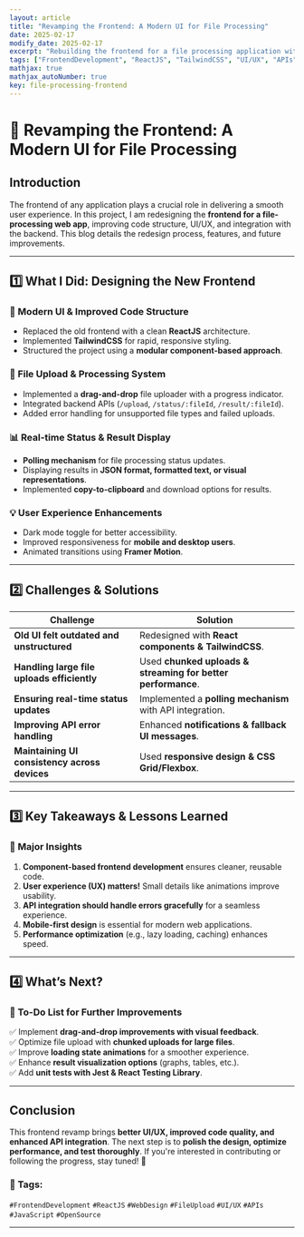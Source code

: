 ```yaml
---
layout: article
title: "Revamping the Frontend: A Modern UI for File Processing"
date: 2025-02-17
modify_date: 2025-02-17
excerpt: "Rebuilding the frontend for a file processing application with improved code quality, user experience, and maintainability. This blog covers the redesign process, key features, and next steps for development."
tags: ["FrontendDevelopment", "ReactJS", "TailwindCSS", "UI/UX", "APIs", "FileUpload", "JavaScript", "WebDesign", "SoftwareEngineering", "OpenSource"]
mathjax: true
mathjax_autoNumber: true
key: file-processing-frontend
---
```


# **🎨 Revamping the Frontend: A Modern UI for File Processing**  

## **Introduction**  

The frontend of any application plays a crucial role in delivering a smooth user experience. In this project, I am redesigning the **frontend for a file-processing web app**, improving code structure, UI/UX, and integration with the backend. This blog details the redesign process, features, and future improvements.  

---

## **1️⃣ What I Did: Designing the New Frontend**  

### **📌 Modern UI & Improved Code Structure**  
- Replaced the old frontend with a clean **ReactJS** architecture.  
- Implemented **TailwindCSS** for rapid, responsive styling.  
- Structured the project using a **modular component-based approach**.  

### **🚀 File Upload & Processing System**  
- Implemented a **drag-and-drop** file uploader with a progress indicator.  
- Integrated backend APIs (`/upload`, `/status/:fileId`, `/result/:fileId`).  
- Added error handling for unsupported file types and failed uploads.  

### **📊 Real-time Status & Result Display**  
- **Polling mechanism** for file processing status updates.  
- Displaying results in **JSON format, formatted text, or visual representations**.  
- Implemented **copy-to-clipboard** and download options for results.  

### **💡 User Experience Enhancements**  
- Dark mode toggle for better accessibility.  
- Improved responsiveness for **mobile and desktop users**.  
- Animated transitions using **Framer Motion**.  

---

## **2️⃣ Challenges & Solutions**  

| Challenge                                       | Solution                                                   |
|------------------------------------------------|------------------------------------------------------------|
| **Old UI felt outdated and unstructured**       | Redesigned with **React components & TailwindCSS**.       |
| **Handling large file uploads efficiently**     | Used **chunked uploads & streaming for better performance**. |
| **Ensuring real-time status updates**          | Implemented a **polling mechanism** with API integration.  |
| **Improving API error handling**               | Enhanced **notifications & fallback UI messages**.         |
| **Maintaining UI consistency across devices**  | Used **responsive design & CSS Grid/Flexbox**.            |

---

## **3️⃣ Key Takeaways & Lessons Learned**  

### **🔑 Major Insights**  

1. **Component-based frontend development** ensures cleaner, reusable code.  
2. **User experience (UX) matters!** Small details like animations improve usability.  
3. **API integration should handle errors gracefully** for a seamless experience.  
4. **Mobile-first design** is essential for modern web applications.  
5. **Performance optimization** (e.g., lazy loading, caching) enhances speed.  

---

## **4️⃣ What’s Next?**  

### **📌 To-Do List for Further Improvements**  
✅ Implement **drag-and-drop improvements with visual feedback**.  
✅ Optimize file upload with **chunked uploads for large files**.  
✅ Improve **loading state animations** for a smoother experience.  
✅ Enhance **result visualization options** (graphs, tables, etc.).  
✅ Add **unit tests with Jest & React Testing Library**.  

---

## **Conclusion**  

This frontend revamp brings **better UI/UX, improved code quality, and enhanced API integration**. The next step is to **polish the design, optimize performance, and test thoroughly**. If you're interested in contributing or following the progress, stay tuned! 🚀  

### **🔖 Tags:**  
`#FrontendDevelopment` `#ReactJS` `#WebDesign` `#FileUpload` `#UI/UX` `#APIs` `#JavaScript` `#OpenSource`  

---

